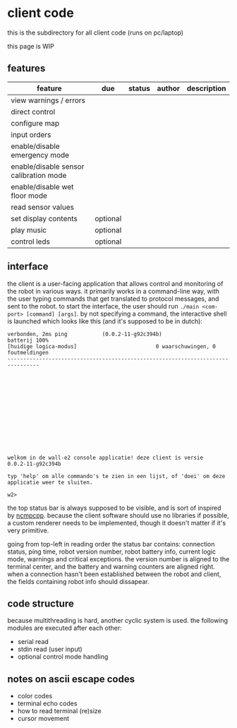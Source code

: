 # client code

this is the subdirectory for all client code (runs on pc/laptop)

this page is WIP

## features

|feature|due|status|author|description|
|-|-|-|-|-|
|view warnings / errors|
|direct control|
|configure map|
|input orders|
|enable/disable emergency mode|
|enable/disable sensor calibration mode|
|enable/disable wet floor mode|
|read sensor values|
|set display contents|optional
|play music|optional
|control leds|optional

## interface

the client is a user-facing application that allows control and monitoring of
the robot in various ways. it primarily works in a command-line way, with the
user typing commands that get translated to protocol messages, and sent to the
robot. to start the interface, the user should run `./main <com-port> [command]
[args]`. by not specifying a command, the interactive shell is launched which
looks like this (and it's supposed to be in dutch):

```
verbonden, 2ms ping           (0.0.2-11-g92c394b)                  batterij 100%
[huidige logica-modus]                         0 waarschuwingen, 0 foutmeldingen
--------------------------------------------------------------------------------














welkom in de wall-e2 console applicatie! deze client is versie
0.0.2-11-g92c394b

typ 'help' om alle commando's te zien in een lijst, of 'doei' om deze
applicatie weer te sluiten.

w2>
```

the top status bar is always supposed to be visible, and is sort of inspired by
[ncmpcpp](https://github.com/ncmpcpp/ncmpcpp). because the client software
should use no libraries if possible, a custom renderer needs to be implemented,
though it doesn't matter if it's very primitive.

going from top-left in reading order the status bar contains: connection
status, ping time, robot version number, robot battery info, current logic
mode, warnings and critical exceptions. the version number is aligned to the
terminal center, and the battery and warning counters are aligned right. when a
connection hasn't been established between the robot and client, the fields
containing robot info should dissapear.

## code structure

because multithreading is hard, another cyclic system is used. the following
modules are executed after each other:

- serial read
- stdin read (user input)
- optional control mode handling

## notes on ascii escape codes

- color codes
- terminal echo codes
- how to read terminal (re)size
- cursor movement

